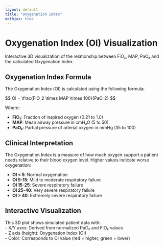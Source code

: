 ```yaml
---
layout: default
title: "Oxygenation Index"
mathjax: true
---
```

<script src="https://cdn.plot.ly/plotly-2.24.1.min.js"></script>
<script src="/info/js/OIInteractive.js"></script>

<div class="container">
  <div class="intro">
    <h1>Oxygenation Index (OI) Visualization</h1>
    <p>Interactive 3D visualization of the relationship between FiO₂, MAP, PaO₂ and the calculated Oxygenation Index.</p>
  </div>

  <div class="section equation-section">
    <h2>Oxygenation Index Formula</h2>
    <div class="equation-container">
      <p>The Oxygenation Index (OI) is calculated using the following formula:</p>
      <div class="math-display">
        $$ OI = \frac{FiO_2 \times MAP \times 100}{PaO_2} $$
      </div>
      <p>Where:</p>
      <ul>
        <li><strong>FiO₂</strong>: Fraction of inspired oxygen (0.21 to 1.0)</li>
        <li><strong>MAP</strong>: Mean airway pressure in cmH₂O (5 to 50)</li>
        <li><strong>PaO₂</strong>: Partial pressure of arterial oxygen in mmHg (35 to 100)</li>
      </ul>
    </div>
  </div>

  <div class="section interpretation-section">
    <h2>Clinical Interpretation</h2>
    <div class="card">
      <p>The Oxygenation Index is a measure of how much oxygen support a patient needs relative to their blood oxygen level. Higher values indicate worse oxygenation:</p>
      <ul>
        <li><strong>OI &lt; 5</strong>: Normal oxygenation</li>
        <li><strong>OI 5-15</strong>: Mild to moderate respiratory failure</li>
        <li><strong>OI 15-25</strong>: Severe respiratory failure</li>
        <li><strong>OI 25-40</strong>: Very severe respiratory failure</li>
        <li><strong>OI &gt; 40</strong>: Extremely severe respiratory failure</li>
      </ul>
    </div>
  </div>

  <div class="section visualization-section">
    <h2>Interactive Visualization</h2>
    <div class="card">
      <div id="plot"></div>
      <p class="visualization-note">This 3D plot shows simulated patient data with:
        <br>- X/Y axes: Derived from normalized PaO₂ and FiO₂ values
        <br>- Z axis (height): Oxygenation Index (OI)
        <br>- Color: Corresponds to OI value (red = higher, green = lower)
      </p>
    </div>
  </div>
</div>
